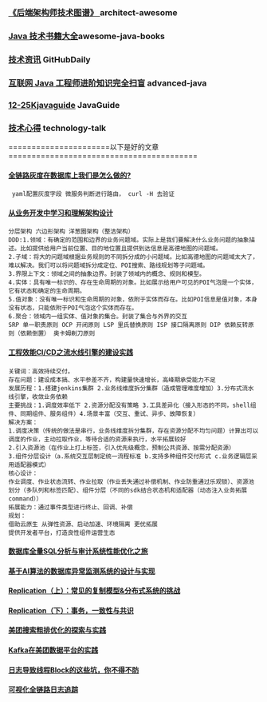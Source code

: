 ### [《后端架构师技术图谱》 ](https://github.com/xingshaocheng/architect-awesome)  architect-awesome
### [Java 技术书籍大全](https://github.com/sorenduan/awesome-java-books)awesome-java-books
### [技术资讯](https://github.com/GitHubDaily/GitHubDaily)  GitHubDaily
### [互联网 Java 工程师进阶知识完全扫盲](https://github.com/doocs/advanced-java)  advanced-java
### [12-25Kjavaguide](https://github.com/Snailclimb/JavaGuide)  JavaGuide
### [技术心得](https://github.com/aalansehaiyang/technology-talk)  technology-talk


======================以下是好的文章=========================================
#### [全链路灰度在数据库上我们是怎么做的?](https://mp.weixin.qq.com/s/up8MKMVBTDte0mlnOAiJuw)
``` yaml配置灰度字段 微服务判断进行路由， curl -H 去验证```
#### [从业务开发中学习和理解架构设计](https://mp.weixin.qq.com/s/KLSUh7vvaxzlZY5rv9pWUA)
``` 架构设计一定要从业务场景出发,架构设计一定要落到业务场景中去验证
分层架构 六边形架构 洋葱圈架构（整洁架构）
DDD:1.领域：有确定的范围和边界的业务问题域。实际上是我们要解决什么业务问题的抽象描述。比如提供给用户当前位置、目的地位置且提供到达信息是高德地图的问题域。
2.子域：将大的问题域根据业务规则的不同拆分成的小问题域。比如高德地图的问题域太大了，难以解决。我们可以将问题域拆分成定位、POI搜索、路线规划等子问题域。
3.界限上下文：领域之间的抽象边界。封装了领域内的概念、规则和模型。
4.实体：具有唯一标识的、存在生命周期的对象。比如展示给用户可见的POI气泡是一个实体，它有状态和确定的生命周期。
5.值对象：没有唯一标识和生命周期的对象，依附于实体而存在。比如POI信息是值对象，本身没有状态，只能依附于POI气泡这个实体而存在。
6.聚合：领域内一组实体、值对象的集合。封装了集合与外界的交互
SRP 单一职责原则 OCP 开闭原则 LSP 里氏替换原则 ISP 接口隔离原则 DIP 依赖反转原则（依赖倒置） 奥卡姆剃刀原则
```
#### [工程效能CI/CD之流水线引擎的建设实践](https://mp.weixin.qq.com/s/dqsejshVzU7v79BuTSb8RA)
```
关键词：高效持续交付。
存在问题：建设成本搞、水平参差不齐，构建量快速增长，高峰期承受能力不足
发展历程：1.搭建jenkins集群 2.业务线维度拆分集群（造成管理难度增加）3.分布式流水线引擎，收敛业务依赖
主要挑战：1.调度效率低下 2.资源分配没有策略 3.工具差异化（接入形态的不同，shell组件、同期组件、服务组件）4.场景丰富（交互、重试、异步、故障恢复）
解决方案：
1.调度决策（传统的做法是串行，业务线维度拆分集群，存在资源分配不均匀问题）计算出可以调度的作业，主动拉取作业，等待合适的资源来执行，水平拓展较好
2.引入资源池（在作业上打上标签，引入优先级概念，预制公共资源、按需分配资源）
3.组件分层设计（a.系统交互层制定统一流程标准 b.支持多种组件交付形式 c.业务逻辑层采用适配器模式）
核心设计：
作业调度、作业状态流转、作业拉取（作业丢失通过补偿机制、作业防重通过乐观锁）、资源池划分（多队列和标签匹配）、组件分层（不同的sdk结合状态机和适配器（动态注入业务拓展command））
拓展能力：通过事件类型进行终止、回调、补偿
规划：
借助云原生 从弹性资源、启动加速、环境隔离 更优拓展
提供开发者平台，打造良性组件运营生态

```
#### [数据库全量SQL分析与审计系统性能优化之旅](https://mp.weixin.qq.com/s/g2VD9SK0xq8R8biG2HyUfw)

#### [基于AI算法的数据库异常监测系统的设计与实现](https://mp.weixin.qq.com/s/EUPREu-SRGJwqTWWeDlvxw)

#### [Replication（上）：常见的复制模型&分布式系统的挑战](https://mp.weixin.qq.com/s/LB5SR4ypQwDxzueI1ai2Kg)

#### [Replication（下）：事务，一致性与共识](https://mp.weixin.qq.com/s/O9Z5e_BzdxKcULHigYMkRg)

#### [美团搜索粗排优化的探索与实践](https://mp.weixin.qq.com/s/u3sw_PatpwkFC0AtkssmPA)

#### [Kafka在美团数据平台的实践](https://mp.weixin.qq.com/s/waVLtusovUkVDt7rKCcdDg)

#### [日志导致线程Block的这些坑，你不得不防](https://mp.weixin.qq.com/s/nowNpIOHBFHD0pctcKr2UA)

#### [可视化全链路日志追踪](https://mp.weixin.qq.com/s/Er4-X8q5MKZZUgAUHyeLwA)

